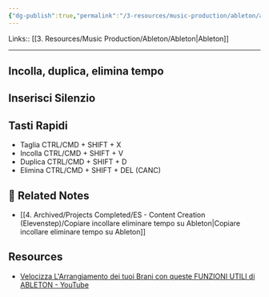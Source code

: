```yaml
---
{"dg-publish":true,"permalink":"/3-resources/music-production/ableton/ableton-funzioni-di-tempo-vista-arrangiamento/"}
---
```


Links:: [[3. Resources/Music Production/Ableton/Ableton\|Ableton]]

---

## Incolla, duplica, elimina tempo


## Inserisci Silenzio


## Tasti Rapidi

- Taglia CTRL/CMD + SHIFT + X
- Incolla CTRL/CMD + SHIFT + V
- Duplica CTRL/CMD + SHIFT + D
- Elimina CTRL/CMD  + SHIFT + DEL (CANC)


## 🔗 Related Notes

- [[4. Archived/Projects Completed/ES - Content Creation (Elevenstep)/Copiare incollare eliminare tempo su Ableton\|Copiare incollare eliminare tempo su Ableton]]

## Resources

- [Velocizza L'Arrangiamento dei tuoi Brani con queste FUNZIONI UTILI di ABLETON - YouTube](https://youtube.com/shorts/YYJoIFZKM-w)

